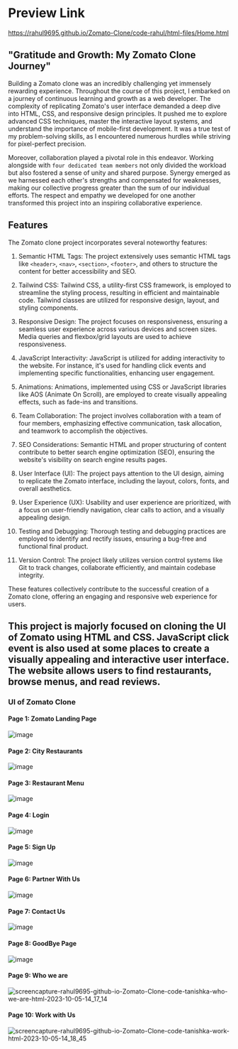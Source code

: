 # Preview Link

https://rahul9695.github.io/Zomato-Clone/code-rahul/html-files/Home.html

## "Gratitude and Growth: My Zomato Clone Journey"

Building a Zomato clone was an incredibly challenging yet immensely rewarding experience. Throughout the course of this project, I embarked on a journey of continuous learning and growth as a web developer. The complexity of replicating Zomato's user interface demanded a deep dive into HTML, CSS, and responsive design principles. It pushed me to explore advanced CSS techniques, master the interactive layout systems, and understand the importance of mobile-first development. It was a true test of my problem-solving skills, as I encountered numerous hurdles while striving for pixel-perfect precision.

Moreover, collaboration played a pivotal role in this endeavor. Working alongside with `four dedicated team members` not only divided the workload but also fostered a sense of unity and shared purpose. Synergy emerged as we harnessed each other's strengths and compensated for weaknesses, making our collective progress greater than the sum of our individual efforts. The respect and empathy we developed for one another transformed this project into an inspiring collaborative experience.

## Features

The Zomato clone project incorporates several noteworthy features:

1. Semantic HTML Tags: The project extensively uses semantic HTML tags like `<header>`, `<nav>`, `<section>`, `<footer>`, and others to structure the content for better accessibility and SEO.

2. Tailwind CSS: Tailwind CSS, a utility-first CSS framework, is employed to streamline the styling process, resulting in efficient and maintainable code. Tailwind classes are utilized for responsive design, layout, and styling components.

3. Responsive Design: The project focuses on responsiveness, ensuring a seamless user experience across various devices and screen sizes. Media queries and flexbox/grid layouts are used to achieve responsiveness.

4. JavaScript Interactivity: JavaScript is utilized for adding interactivity to the website. For instance, it's used for handling click events and implementing specific functionalities, enhancing user engagement.

5. Animations: Animations, implemented using CSS or JavaScript libraries like AOS (Animate On Scroll), are employed to create visually appealing effects, such as fade-ins and transitions.

6. Team Collaboration: The project involves collaboration with a team of four members, emphasizing effective communication, task allocation, and teamwork to accomplish the objectives.

7. SEO Considerations: Semantic HTML and proper structuring of content contribute to better search engine optimization (SEO), ensuring the website's visibility on search engine results pages.

8. User Interface (UI): The project pays attention to the UI design, aiming to replicate the Zomato interface, including the layout, colors, fonts, and overall aesthetics.

9. User Experience (UX): Usability and user experience are prioritized, with a focus on user-friendly navigation, clear calls to action, and a visually appealing design.

10. Testing and Debugging: Thorough testing and debugging practices are employed to identify and rectify issues, ensuring a bug-free and functional final product.

11. Version Control: The project likely utilizes version control systems like Git to track changes, collaborate efficiently, and maintain codebase integrity.

These features collectively contribute to the successful creation of a Zomato clone, offering an engaging and responsive web experience for users.

## This project is majorly focused on cloning the UI of Zomato using HTML and CSS. JavaScript click event is also used at some places to create a visually appealing and interactive user interface. The website allows users to find restaurants, browse menus, and read reviews.

### UI of Zomato Clone

#### Page 1: Zomato Landing Page
![image](https://github.com/manasa8910/git-tutorial3/assets/67619299/a5e65751-5dc9-4b80-8946-81a3b08615dc)

#### Page 2:  City Restaurants 
![image](https://github.com/manasa8910/git-tutorial3/assets/67619299/4f66e125-9feb-4b03-b42d-b1a4cb8dc2b8)

#### Page 3: Restaurant Menu 
![image](https://github.com/manasa8910/git-tutorial3/assets/67619299/8fb6038e-c654-4090-b8c4-b0ecc859a604)

#### Page 4: Login 
![image](https://github.com/manasa8910/git-tutorial3/assets/67619299/10990890-499a-428f-8b06-a2931fef583a)

#### Page 5: Sign Up 
![image](https://github.com/manasa8910/git-tutorial3/assets/67619299/63fbf9ea-5e16-42b9-9ebd-e5de29718baa)

#### Page 6: Partner With Us
![image](https://github.com/manasa8910/git-tutorial3/assets/67619299/8c754a26-28e5-4140-bab2-5244cb4255f5)

#### Page 7: Contact Us
![image](https://github.com/manasa8910/git-tutorial3/assets/67619299/254ecc51-d63a-4727-916a-be908529d441)

#### Page 8: GoodBye Page
![image](https://github.com/manasa8910/git-tutorial3/assets/67619299/4a6fa357-d63a-4ec6-891b-2efc14b479e4)

#### Page 9: Who we are
![screencapture-rahul9695-github-io-Zomato-Clone-code-tanishka-who-we-are-html-2023-10-05-14_17_14](https://github.com/manasa8910/git-tutorial3/assets/67619299/c5c13cf7-ca09-43d1-9e48-9c474461e8a5)

#### Page 10: Work with Us
![screencapture-rahul9695-github-io-Zomato-Clone-code-tanishka-work-html-2023-10-05-14_18_45](https://github.com/manasa8910/git-tutorial3/assets/67619299/ad257eac-14c6-4fd1-adb1-8652d646b52d)


